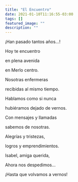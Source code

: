 ```yaml
---
title: "El Encuentro"
date: 2021-01-10T11:16:55-03:00
tags: []
featured_image: ""
description: ""
---
```

¡Han pasado tantos años…!

Hoy te encuentro

en plena avenida

en Merlo centro.

Nosotras enfermeras

recibidas al mismo tiempo.

Hablamos como si nunca

hubiéramos dejado de vernos.

Con mensajes y llamadas

sabemos de nosotras.

Alegrías y tristezas,

logros y emprendimientos.

Isabel, amiga querida,

Ahora nos despedimos…

¡Hasta que volvamos a vernos!